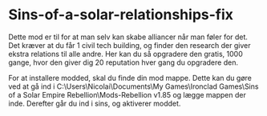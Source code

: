 # Sins-of-a-solar-relationships-fix
Dette mod er til for at man selv kan skabe alliancer når man føler for det.
Det kræver at du får 1 civil tech building, og finder den research der giver ekstra relations til alle andre. Her kan du så opgradere den gratis, 1000 gange, hvor den giver dig 20 reputation hver gang du opgradere den.

For at installere modded, skal du finde din mod mappe. Dette kan du gøre ved at gå ind i C:\Users\Nicolai\Documents\My Games\Ironclad Games\Sins of a Solar Empire Rebellion\Mods-Rebellion v1.85 og lægge mappen der inde. Derefter går du ind i sins, og aktiverer moddet. 
